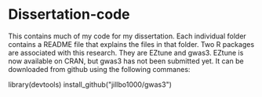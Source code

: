 # Dissertation-code

This contains much of my code for my dissertation. Each individual folder contains a README file that explains 
the files in that folder. Two R packages are associated with this research. They are EZtune and gwas3. EZtune is 
now available on CRAN, but gwas3 has not been submitted yet. It can be downloaded from github using the following 
commanes: 

library(devtools)
install_github("jillbo1000/gwas3")
